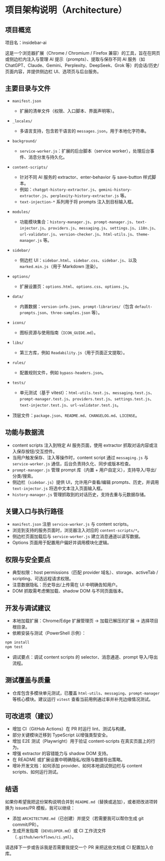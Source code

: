 # 项目架构说明（Architecture）

## 项目概览

项目名：insidebar-ai

这是一个浏览器扩展（Chrome / Chromium / Firefox 兼容）的工具，旨在在网页或侧边栏内注入与管理 AI 提示（prompts）、提取与保存不同 AI 服务（如 ChatGPT、Claude、Gemini、Perplexity、DeepSeek、Grok 等）的会话/历史/页面内容，并提供侧边栏 UI、选项页与后台服务。

## 主要目录与文件

- `manifest.json`
  - 扩展的清单文件（权限、入口脚本、界面声明等）。

- `_locales/`
  - 多语言支持，包含若干语言的 `messages.json`，用于本地化字符串。

- `background/`
  - `service-worker.js`：扩展的后台脚本（service worker），处理后台事件、消息分发与持久化。

- `content-scripts/`
  - 针对不同 AI 服务的 extractor、enter-behavior 与 save-button 样式脚本。
  - 例如：`chatgpt-history-extractor.js`、`gemini-history-extractor.js`、`perplexity-history-extractor.js` 等。
  - `text-injection-*` 系列用于将 prompts 注入到目标输入框。

- `modules/`
  - 功能模块集合：`history-manager.js`、`prompt-manager.js`、`text-injector.js`、`providers.js`、`messaging.js`、`settings.js`、`i18n.js`、`url-validator.js`、`version-checker.js`、`html-utils.js`、`theme-manager.js` 等。

- `sidebar/`
  - 侧边栏 UI：`sidebar.html`、`sidebar.css`、`sidebar.js`、以及 `marked.min.js`（用于 Markdown 渲染）。

- `options/`
  - 扩展设置页：`options.html`、`options.css`、`options.js`。

- `data/`
  - 内置数据：`version-info.json`、`prompt-libraries/`（包含 `default-prompts.json`、`three-samples.json` 等）。

- `icons/`
  - 图标资源与使用指南（`ICON_GUIDE.md`）。

- `libs/`
  - 第三方库，例如 `Readability.js`（用于页面正文提取）。

- `rules/`
  - 配置规则文件，例如 `bypass-headers.json`。

- `tests/`
  - 单元测试（基于 vitest）：`html-utils.test.js`、`messaging.test.js`、`prompt-manager.test.js`、`providers.test.js`、`settings.test.js`、`text-injector.test.js`、`url-validator.test.js`。

- 顶层文件：`package.json`、`README.md`、`CHANGELOG.md`、`LICENSE`。

## 功能与数据流

- content scripts 注入到特定 AI 服务页面，使用 extractor 抓取对话内容或注入保存按钮/交互控件。
- 当用户触发保存、注入等操作时，content script 通过 `messaging.js` 与 `service-worker.js` 通信，后台负责持久化、同步或版本检查。
- `prompt-manager.js` 管理 prompt 库（内置 + 用户自定义），支持导入/导出/分类/搜索。
- 侧边栏（`sidebar.js`）提供 UI，允许用户查看/编辑 prompts、历史，并调用 `text-injector.js` 将选中文本注入页面输入框。
- `history-manager.js` 管理抓取到的对话历史，支持去重与元数据存储。

## 关键入口与执行路径

- `manifest.json` 注册 `service-worker.js` 与 content scripts。
- 浏览到支持的服务页面时，浏览器注入对应的 `content-scripts/*`。
- 侧边栏页面加载后与 `service-worker.js` 建立消息通道以读写数据。
- Options 页面用于配置用户偏好并调用模块化逻辑。

## 权限与安全要点

- 典型权限：host permissions（匹配 provider 域名）、storage、activeTab / scripting、可选远程请求权限。
- 注意数据隐私：历史导出/上传需在 UI 中明确告知用户。
- DOM 抓取需考虑懒加载、shadow DOM 与不同页面版本。

## 开发与调试建议

- 本地加载扩展：Chrome/Edge 扩展管理页 -> 加载已解压的扩展 -> 选择项目根目录。
- 依赖安装与测试（PowerShell 示例）：

```powershell
npm install
npm test
```

- 调试要点：调试 content scripts 的 selector、消息通道、prompt 导入/导出流程。

## 测试覆盖与质量

- 仓库包含多模块单元测试，已覆盖 `html-utils`、`messaging`、`prompt-manager` 等核心模块。建议运行 `vitest` 查看当前用例通过率并补充边缘情况测试。

## 可改进项（建议）

- 增加 CI（GitHub Actions）在 PR 时运行 lint、测试与构建。
- 部分关键模块迁移到 TypeScript 以增强类型安全。
- 增加 E2E 测试（Playwright）用于验证 content-scripts 在真实页面上的行为。
- 增强 extractor 的容错能力与 shadow DOM 支持。
- 在 README 或扩展设置中明确隐私/权限与数据导出策略。
- 增补开发文档：如何添加 provider、如何本地调试侧边栏与 content scripts、如何运行测试。

## 结语

如果你希望我把这份架构说明合并到 `README.md`（替换或追加），或者把改进项转换为 issues/PR 模板，我可以继续：

- 添加 `ARCHITECTURE.md`（已创建）并提交（若需要我可以帮你生成 git commit/PR）。
- 生成开发指南（`DEVELOPER.md`）或 CI 工作流文件（`.github/workflows/ci.yml`）。

请选择下一步或告诉我是否需要我提交一个 PR 来把这些文档或 CI 配置加入仓库。